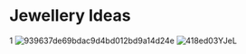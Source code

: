 # Jewellery Ideas
1
![939637de69bdac9d4bd012bd9a14d24e](https://user-images.githubusercontent.com/116266413/216942131-84f564f3-ac03-4450-b9c0-bb9751419d34.jpg)
![418ed03YJeL](https://user-images.githubusercontent.com/116266413/216942133-d85d148b-e6d1-4811-a1fa-3f51d868a66e.jpg)
